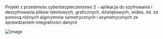 Projekt z przedmiotu cyberbezpieczeństwo 2 - aplikacja do szyfrowania i deszyfrowania plików tekstowych, graficznych, dźwiękowych, wideo, itd. za pomocą różnych algorytmów symetrycznych i asymetrycznych ze sprawdzaniem integralności danych

![image](https://github.com/user-attachments/assets/a0e696d4-9646-447c-8c6c-06f4e906de3b)
